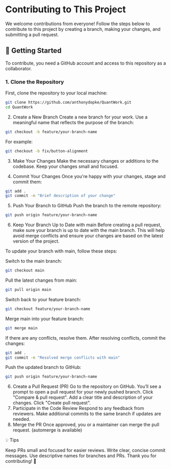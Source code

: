 # Contributing to This Project

We welcome contributions from everyone! Follow the steps below to contribute to this project by creating a branch, making your changes, and submitting a pull request.

## 🚀 Getting Started

To contribute, you need a GitHub account and access to this repository as a collaborator.

### 1. Clone the Repository

First, clone the repository to your local machine:

```bash
git clone https://github.com/anthonydopke/QuantWork.git
cd QuantWork
```
2. Create a New Branch
Create a new branch for your work. Use a meaningful name that reflects the purpose of the branch:
```bash
git checkout -b feature/your-branch-name
```
For example:
```bash
git checkout -b fix/button-alignment
```
3. Make Your Changes
Make the necessary changes or additions to the codebase. Keep your changes small and focused.

4. Commit Your Changes
Once you're happy with your changes, stage and commit them:
```bash
git add .
git commit -m "Brief description of your change"
```
5. Push Your Branch to GitHub
Push the branch to the remote repository:
```bash
git push origin feature/your-branch-name
```

6. Keep Your Branch Up to Date with main
Before creating a pull request, make sure your branch is up to date with the main branch. This will help avoid merge conflicts and ensure your changes are based on the latest version of the project.

To update your branch with main, follow these steps:

Switch to the main branch:
```bash
git checkout main
```
Pull the latest changes from main:
```bash
git pull origin main
```
Switch back to your feature branch:
```bash
git checkout feature/your-branch-name
```
Merge main into your feature branch:
```bash
git merge main
```
If there are any conflicts, resolve them. After resolving conflicts, commit the changes:
```bash
git add .
git commit -m "Resolved merge conflicts with main"
```
Push the updated branch to GitHub:
```bash
git push origin feature/your-branch-name
```
6. Create a Pull Request (PR)
Go to the repository on GitHub.
You’ll see a prompt to open a pull request for your newly pushed branch.
Click "Compare & pull request".
Add a clear title and description of your changes.
Click "Create pull request".
7. Participate in the Code Review
Respond to any feedback from reviewers.
Make additional commits to the same branch if updates are needed.
8. Merge the PR
Once approved, you or a maintainer can merge the pull request. (automerge is available)

💡 Tips

Keep PRs small and focused for easier reviews.
Write clear, concise commit messages.
Use descriptive names for branches and PRs.
Thank you for contributing! 🙌
